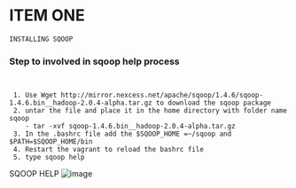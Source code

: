 # ITEM ONE


```
INSTALLING SQOOP 

```

### Step to involved in sqoop help process


```


 1. Use Wget http://mirror.nexcess.net/apache/sqoop/1.4.6/sqoop-1.4.6.bin__hadoop-2.0.4-alpha.tar.gz to download the sqoop package
 2. untar the file and place it in the home directory with folder name sqoop
 	- tar -xvf sqoop-1.4.6.bin__hadoop-2.0.4-alpha.tar.gz
 3. In the .bashrc file add the $SQOOP_HOME =~/sqoop and $PATH=$SQOOP_HOME/bin
 4. Restart the vagrant to reload the bashrc file
 5. type sqoop help

```
SQOOP HELP
![image](https://github.com/illinoistech-itm/pmohan3/blob/master/itmd521/week-11/item-01/sqoop%20help.PNG "Optional title")

